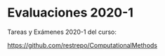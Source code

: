 # Evaluaciones 2020-1
Tareas y Exámenes 2020-1 del curso:

https://github.com/restrepo/ComputationalMethods
